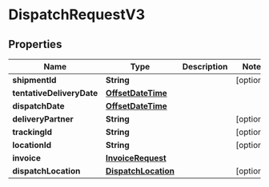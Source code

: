 
# DispatchRequestV3

## Properties
Name | Type | Description | Notes
------------ | ------------- | ------------- | -------------
**shipmentId** | **String** |  |  [optional]
**tentativeDeliveryDate** | [**OffsetDateTime**](OffsetDateTime.md) |  | 
**dispatchDate** | [**OffsetDateTime**](OffsetDateTime.md) |  | 
**deliveryPartner** | **String** |  |  [optional]
**trackingId** | **String** |  |  [optional]
**locationId** | **String** |  |  [optional]
**invoice** | [**InvoiceRequest**](InvoiceRequest.md) |  | 
**dispatchLocation** | [**DispatchLocation**](DispatchLocation.md) |  |  [optional]



